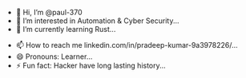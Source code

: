 - 👋 Hi, I’m @paul-370
- 👀 I’m interested in Automation & Cyber Security...
- 🌱 I’m currently learning Rust...
<!--- - 💞️ I’m looking to collaborate on ... --->
- 📫 How to reach me linkedin.com/in/pradeep-kumar-9a3978226/...
- 😄 Pronouns: Learner...
- ⚡ Fun fact: Hacker have long lasting history...

<!---
paul-370/paul-370 is a ✨ special ✨ repository because its `README.md` (this file) appears on your GitHub profile.
You can click the Preview link to take a look at your changes.
--->

